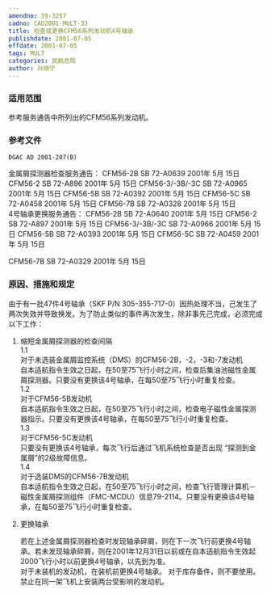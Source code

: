 ```yaml
---
amendno: 39-3257  
cadno: CAD2001-MULT-33  
title: 检查或更换CFM56系列发动机4号轴承  
publishdate: 2001-07-05  
effdate: 2001-07-05  
tags: MULT  
categories: 民航总局  
author: 孙晓宁  
---
```

  
### 适用范围  
参考服务通告中所列出的CFM56系列发动机。  
  
<!--more-->  
### 参考文件  
    DGAC AD 2001-207(B)  
金属屑探测器检查服务通告： CFM56-2B     SB 72-A0639 2001年 5月 15日 CFM56-2     SB 72-A896  2001年 5月 15日 CFM56-3/-3B/-3C SB 72-A0965 2001年 5月 15日 CFM56-5B     SB 72-A0392 2001年 5月 15日 CFM56-5C     SB 72-A0458 2001年 5月 15日 CFM56-7B     SB 72-A0328 2001年 5月 15日  
 4号轴承更换服务通告： CFM56-2B     SB 72-A0640 2001年 5月 15日 CFM56-2     SB 72-A897  2001年 5月 15日 CFM56-3/-3B/-3C SB 72-A0966 2001年 5月 15日 CFM56-5B     SB 72-A0393 2001年 5月 15日 CFM56-5C     SB 72-A0459 2001年 5月 15日  
      
CFM56-7B     SB 72-A0329 2001年 5月 15日  
  
### 原因、措施和规定  
由于有一批47件4号轴承（SKF P/N 305-355-717-0）因热处理不当，己发生了两次失效并导致换发。为了防止类似的事件再次发生，除非事先己完成，必须完成以下工作：  
1. 缩短金属屑探测器的检查间隔  
1.1  
 对于未选装金属屑监控系统（DMS）的CFM56-2B，-2，-3和-7发动机  
    自本适航指令生效之日起，在50至75飞行小时之间，检查后集油池磁性金属屑探测器。只要没有更换该4号轴承，在每50至75飞行小时重复检查。  
1.2  
 对于CFM56-5B发动机  
    自本适航指令生效之日起，在50至75飞行小时之间，检查电子磁性金属探测器指示。只要没有更换该4号轴承，在每50至75飞行小时重复检查。  
1.3  
 对于CFM56-5C发动机  
    只要没有更换该4号轴承，每次飞行后通过飞机系统检查是否出现 “探测到金属屑”的2级故障信息。  
1.4  
 对于选装DMS的CFM56-7B发动机  
    自本适航指令生效之日起，在50至75飞行小时之间，检查飞行管理计算机－磁性金属屑探测组件（FMC-MCDU）信息79-2114。只要没有更换该4号轴承，在每50至75飞行小时重复检查。  
2. 更换轴承  
  
    若在上述金属屑探测器检查时发现轴承碎屑，则在下一次飞行前更换4号轴承。若未发现轴承碎屑，则在2001年12月31日以前或在自本适航指令生效起2000飞行小时以前更换4号轴承，以先到为准。  
    对于未装机的发动机，在装机前更换4号轴承。     对于库存备件，则不要使用。     禁止在同一架飞机上安装两台受影响的发动机。  
